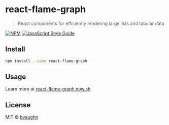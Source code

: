 # react-flame-graph

> React components for efficiently rendering large lists and tabular data

[![NPM](https://img.shields.io/npm/v/react-flame-graph.svg)](https://www.npmjs.com/package/react-flame-graph) [![JavaScript Style Guide](https://img.shields.io/badge/code_style-standard-brightgreen.svg)](https://standardjs.com)

## Install

```bash
npm install --save react-flame-graph
```

## Usage

Learn more at [react-flame-graph.now.sh](https://react-flame-graph.now.sh/).

## License

MIT © [bvaughn](https://github.com/bvaughn)
